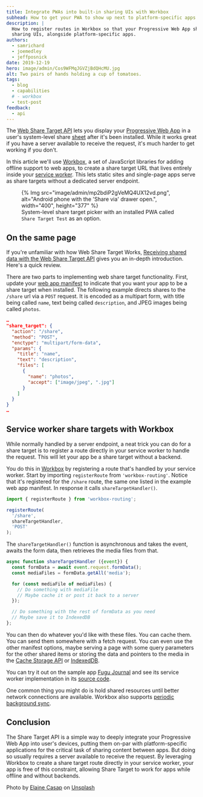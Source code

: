 ```yaml
---
title: Integrate PWAs into built-in sharing UIs with Workbox
subhead: How to get your PWA to show up next to platform-specific apps in system-level sharing UIs
description: |
  How to register routes in Workbox so that your Progressive Web App shows up in system-level
  sharing UIs, alongside platform-specific apps.
authors:
  - samrichard
  - joemedley
  - jeffposnick
date: 2019-12-19
hero: image/admin/Cos9WFMqJGVZjBdQHcMU.jpg
alt: Two pairs of hands holding a cup of tomatoes.
tags:
  - blog
  - capabilities
  # - workbox
  - test-post
feedback:
  - api
---
```


The [Web Share Target API](/web-share-target/) lets you display
your [Progressive Web App](https://developers.google.com/web/progressive-web-apps/checklist) in a
user's system-level share [sheet] after it's been installed. While it works great if you have a server
available to receive the request, it's much harder to get working if you don't.

In this article we'll use
[Workbox](https://developers.google.com/web/tools/workbox), a set of JavaScript
libraries for adding offline support to web apps, to create a share target URL
that lives entirely inside your [service worker](/service-workers-cache-storage/). This lets static sites and
single-page apps serve as share targets without a dedicated server endpoint.

<figure data-float="right">
  {% Img src="image/admin/mp2bdiP2gVeMQ4UX12vd.png", alt="Android phone with the 'Share via' drawer open.", width="400", height="377" %}
  <figcaption>
    System-level share target picker with an installed PWA called
    <code>Share Target Test</code> as an option.
  </figcaption>
</figure>

## On the same page

If you're unfamiliar with how Web Share Target Works, [Receiving shared data with the Web Share
Target API](/web-share-target/) gives you an in-depth introduction.
Here's a quick review.

There are two parts to implementing web share target functionality. First,
update your [web app manifest](/add-manifest/) to indicate that you want your app to be a share
target when installed. The following example directs shares to the `/share` url
via a `POST` request. It is encoded as a multipart form, with title being called
`name`, text being called `description`, and JPEG images being called `photos`.

```json
…
"share_target": {
  "action": "/share",
  "method": "POST",
  "enctype": "multipart/form-data",
  "params": {
    "title": "name",
    "text": "description",
    "files": [
      {
        "name": "photos",
        "accept": ["image/jpeg", ".jpg"]
      }
    ]
  }
}
…
```

## Service worker share targets with Workbox

While normally handled by a server endpoint, a neat trick you can do for a share
target is to register a route directly in your service worker to handle the
request. This will let your app be a share target without a backend.

You do this in [Workbox](https://developers.google.com/web/tools/workbox) by
registering a route that's handled by your service worker. Start by importing
`registerRoute` from `'workbox-routing'`. Notice that it's registered for the
`/share` route, the same one listed in the example web app manifest. In
response it calls `shareTargetHandler()`.

```js
import { registerRoute } from 'workbox-routing';

registerRoute(
  '/share',
  shareTargetHandler,
  'POST'
);
```

The `shareTargetHandler()` function is asynchronous and takes the event, awaits
the form data, then retrieves the media files from that.

```js
async function shareTargetHandler ({event}) {
  const formData = await event.request.formData();
  const mediaFiles = formData.getAll('media');

  for (const mediaFile of mediaFiles) {
    // Do something with mediaFile
    // Maybe cache it or post it back to a server
  });

  // Do something with the rest of formData as you need
  // Maybe save it to IndexedDB
};
```

You can then do whatever you'd like with these files. You can cache them. You
can send them somewhere with a fetch request. You can even use the other
manifest options, maybe serving a page with some query parameters for the other
shared items or storing the data and pointers to the media in the [Cache Storage
API](https://developers.google.com/web/fundamentals/instant-and-offline/web-storage/cache-api)
or [IndexedDB](https://developer.mozilla.org/docs/Web/API/IndexedDB_API).

You can try it out on the sample app [Fugu
Journal](https://fugu-journal.web.app/) and see its service worker
implementation in its [source
code](https://github.com/chromeos/bridging-the-native-app-gap/blob/master/fugu-journal/src/js/service-worker.js).

One common thing you might do is hold shared resources until better network
connections are available. Workbox also supports [periodic background
sync](/periodic-background-sync/).

## Conclusion

The Share Target API is a simple way to deeply integrate your Progressive Web
App into user's devices, putting them on-par with platform-specific applications for the
critical task of sharing content between apps. But doing so usually requires a
server available to receive the request. By leveraging Workbox to create a share
target route directly in your service worker, your app is free of this
constraint, allowing Share Target to work for apps while offline and without
backends.

Photo by [Elaine Casap](https://unsplash.com/@ecasap?utm_source=unsplash&utm_medium=referral&utm_content=creditCopyText) on [Unsplash](https://unsplash.com/s/photos/share?utm_source=unsplash&utm_medium=referral&utm_content=creditCopyText)

[sheet]: https://material.io/develop/android/components/bottom-sheet-behavior/
